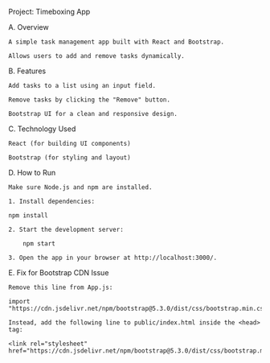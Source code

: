 Project: Timeboxing App

A. Overview

    A simple task management app built with React and Bootstrap.

    Allows users to add and remove tasks dynamically.

B. Features

    Add tasks to a list using an input field.

    Remove tasks by clicking the "Remove" button.

    Bootstrap UI for a clean and responsive design.

C. Technology Used

    React (for building UI components)

    Bootstrap (for styling and layout)

D. How to Run

    Make sure Node.js and npm are installed.

    1. Install dependencies:

	npm install

    2. Start the development server:

    	npm start

    3. Open the app in your browser at http://localhost:3000/.


E. Fix for Bootstrap CDN Issue

    Remove this line from App.js:

	import "https://cdn.jsdelivr.net/npm/bootstrap@5.3.0/dist/css/bootstrap.min.css";

    Instead, add the following line to public/index.html inside the <head> tag:

	<link rel="stylesheet" href="https://cdn.jsdelivr.net/npm/bootstrap@5.3.0/dist/css/bootstrap.min.css">
